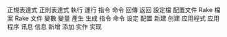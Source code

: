 正規表達式 正則表達式
執行 運行
指令 命令
回傳 返回
設定檔 配置文件
Rake 檔案 Rake 文件
變數 變量
產生 生成
指令 命令
设定 配置
新建 创建
应用程式 应用程序
讯息 信息
新增 添加
实作 实现
